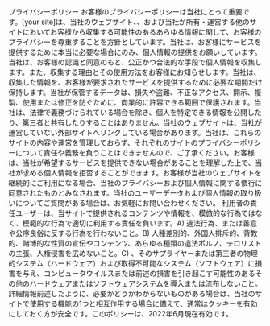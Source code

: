プライバシーポリシー お客様のプライバシーポリシーは当社にとって重要です。[your site]は、当社のウェブサイト、、および当社が所有・運営する他のサイトにおいてお客様から収集する可能性のあるあらゆる情報に関して、お客様のプライバシーを尊重することを方針としています。当社は、お客様にサービスを提供するために本当に必要な場合にのみ、個人情報の提供をお願いしています。当社は、お客様の認識と同意のもと、公正かつ合法的な手段で個人情報を収集します。また、収集する理由とその使用方法をお客様にお知らせします。当社は、収集した情報を、お客様が要求されたサービスを提供するために必要な期間だけ保持します。当社が保管するデータは、損失や盗難、不正なアクセス、開示、複製、使用または修正を防ぐために、商業的に許容できる範囲で保護されます。当社は、法律で義務づけられている場合を除き、個人を特定できる情報を公開したり、第三者と共有したりすることはありません。当社のウェブサイトは、当社が運営していない外部サイトへリンクしている場合があります。当社は、これらのサイトの内容や運営を管理しておらず、それぞれのサイトのプライバシーポリシーについて責任や義務を負うことはできませんので、ご了承ください。お客様は、当社が希望するサービスを提供できない場合があることを理解した上で、当社が求める個人情報を拒否することができます。お客様が当社のウェブサイトを継続的にご利用になる場合、当社のプライバシーおよび個人情報に関する慣行に同意されたものとみなされます。当社のユーザーデータおよび個人情報の取り扱いについてご質問がある場合は、お気軽にお問い合わせください。 利用者の責任ユーザーは、当サイトで提供されるコンテンツや情報を、模倣的な行為ではなく、模範的な行為で適切に利用する責任を負います。A) 違法行為、または善意や公序良俗に反する行為を行わないこと。B) 人種差別的、外国人排斥的、背教的、賭博的な性質の宣伝やコンテンツ、あらゆる種類の違法ポルノ、テロリストの主張、人権侵害を広めないこと。C) 、そのサプライヤーまたは第三者の物理的システム（ハードウェア）および取得不可能なシステム（ソフトウェア）に損害を与え、コンピュータウイルスまたは前述の損害を引き起こす可能性のあるその他のハードウェアまたはソフトウェアシステムを導入または流布しないこと。詳細情報前述したように、必要かどうかわからないものがある場合は、当社のサイトで使用する機能の1つと相互作用する場合に備えて、通常はクッキーを有効にしておく方が安全です。このポリシーは、2022年6月現在有効です。 
